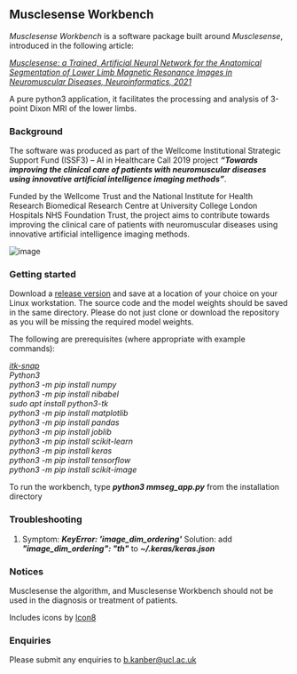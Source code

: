 ## Musclesense Workbench

*Musclesense Workbench* is a software package built around *Musclesense*, introduced in the following article:

*[Musclesense: a Trained, Artificial Neural Network for the Anatomical Segmentation of Lower Limb Magnetic Resonance Images in Neuromuscular Diseases, Neuroinformatics, 2021](https://pubmed.ncbi.nlm.nih.gov/32892313/)*

A pure python3 application, it facilitates the processing and analysis of 3-point Dixon MRI of the lower limbs. 

### Background

The software was produced as part of the Wellcome Institutional Strategic Support Fund (ISSF3) – AI in Healthcare Call 2019 project ***“Towards improving the clinical care of patients with neuromuscular diseases using innovative artificial intelligence imaging methods”***. 

Funded by the Wellcome Trust and the National Institute for Health Research Biomedical Research Centre at University College London Hospitals NHS Foundation Trust, the project aims to contribute towards improving the clinical care of patients with neuromuscular diseases using innovative artificial intelligence imaging methods.

![image](https://user-images.githubusercontent.com/12815964/119413079-df4f1780-bce4-11eb-8661-678c53ad945e.png)

### Getting started

Download a [release version](https://github.com/bariskanber/musclesenseworkbench/releases) and save at a location of your choice on your Linux workstation. The source code and the model weights should be saved in the same directory. Please do not just clone or download the repository as you will be missing the required model weights.

The following are prerequisites (where appropriate with example commands):   
  
*[itk-snap](http://www.itksnap.org)  
Python3  
python3 -m pip install numpy  
python3 -m pip install nibabel  
sudo apt install python3-tk  
python3 -m pip install matplotlib  
python3 -m pip install pandas  
python3 -m pip install joblib  
python3 -m pip install scikit-learn  
python3 -m pip install keras  
python3 -m pip install tensorflow  
python3 -m pip install scikit-image*  

To run the workbench, type ***python3 mmseg_app.py*** from the installation directory

### Troubleshooting
1.  Symptom: ***KeyError: 'image_dim_ordering'*** Solution: add ***"image_dim_ordering": "th"*** to ***~/.keras/keras.json***

### Notices
Musclesense the algorithm, and Musclesense Workbench should not be used in the diagnosis or treatment of patients.

Includes icons by [Icon8](https://icons8.com)

### Enquiries
Please submit any enquiries to <b.kanber@ucl.ac.uk>
